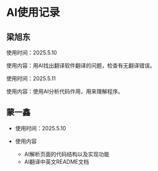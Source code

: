 # AI使用记录

## 梁旭东

使用时间：2025.5.10

使用内容：用AI找出翻译软件翻译的问题，检查有无翻译错误。

使用时间：2025.5.11

使用内容：使用AI分析代码作用，用来理解程序。

## 蒙一鑫

- 使用时间：2025.5.10

- 使用内容
    - AI解析页面的代码结构以及实现功能
    - AI翻译中英文README文档
